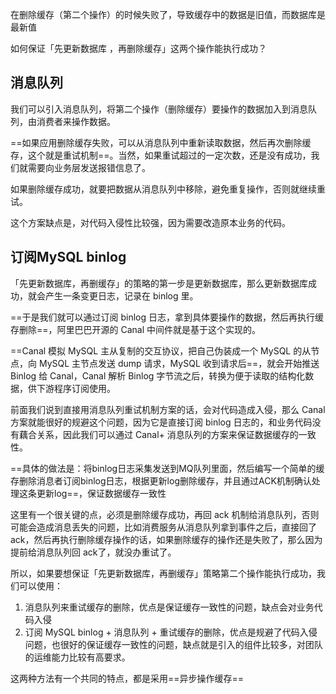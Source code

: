 在删除缓存（第二个操作）的时候失败了，导致缓存中的数据是旧值，而数据库是最新值

如何保证「先更新数据库 ，再删除缓存」这两个操作能执行成功？

## 消息队列
我们可以引入消息队列，将第二个操作（删除缓存）要操作的数据加入到消息队列，由消费者来操作数据。

==如果应用删除缓存失败，可以从消息队列中重新读取数据，然后再次删除缓存，这个就是重试机制==。当然，如果重试超过的一定次数，还是没有成功，我们就需要向业务层发送报错信息了。

如果删除缓存成功，就要把数据从消息队列中移除，避免重复操作，否则就继续重试。

这个方案缺点是，对代码入侵性比较强，因为需要改造原本业务的代码。

## 订阅MySQL binlog

「先更新数据库，再删缓存」的策略的第一步是更新数据库，那么更新数据库成功，就会产生一条变更日志，记录在 binlog 里。

==于是我们就可以通过订阅 binlog 日志，拿到具体要操作的数据，然后再执行缓存删除==，阿里巴巴开源的 Canal 中间件就是基于这个实现的。

==Canal 模拟 MySQL 主从复制的交互协议，把自己伪装成一个 MySQL 的从节点，向 MySQL 主节点发送 dump 请求，MySQL 收到请求后==，就会开始推送 Binlog 给 Canal，Canal 解析 Binlog 字节流之后，转换为便于读取的结构化数据，供下游程序订阅使用。

前面我们说到直接用消息队列重试机制方案的话，会对代码造成入侵，那么 Canal 方案就能很好的规避这个问题，因为它是直接订阅 binlog 日志的，和业务代码没有藕合关系，因此我们可以通过 Canal+ 消息队列的方案来保证数据缓存的一致性。

==具体的做法是：将binlog日志采集发送到MQ队列里面，然后编写一个简单的缓存删除消息者订阅binlog日志，根据更新log删除缓存，并且通过ACK机制确认处理这条更新log==，保证数据缓存一致性

这里有一个很关键的点，必须是删除缓存成功，再回 ack 机制给消息队列，否则可能会造成消息丢失的问题，比如消费服务从消息队列拿到事件之后，直接回了 ack，然后再执行删除缓存操作的话，如果删除缓存的操作还是失败了，那么因为提前给消息队列回 ack了，就没办重试了。

所以，如果要想保证「先更新数据库，再删缓存」策略第二个操作能执行成功，我们可以使用：

1. 消息队列来重试缓存的删除，优点是保证缓存一致性的问题，缺点会对业务代码入侵
2. 订阅 MySQL binlog + 消息队列 + 重试缓存的删除，优点是规避了代码入侵问题，也很好的保证缓存一致性的问题，缺点就是引入的组件比较多，对团队的运维能力比较有高要求。

这两种方法有一个共同的特点，都是采用==异步操作缓存==